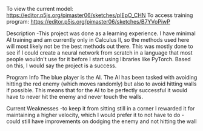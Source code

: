 To view the current model: https://editor.p5js.org/pimaster06/sketches/plEpO_CHN
To access training program:  https://editor.p5js.org/pimaster06/sketches/B7YVoPiwP 

Description
-This project was done as a learning experience. I have minimal AI training and am currently only in Calculus II, so the methods used here will most likely not be the best methods out there. This was mostly done to see if I could create a neural network from scratch in a language that most people wouldn't use for it before I start using libraries like PyTorch. Based on this, I would say the project is a success.

Program Info
The blue player is the AI. The AI has been tasked with avoiding hitting the red enemy (which moves randomly) but also to avoid hitting walls if possible. This means that for the AI to be perfectly successful it would have to never hit the enemy and never touch the walls.

Current Weaknesses
-to keep it from sitting still in a corner I rewarded it for maintaining a higher velocity, which I would prefer it to not have to do
-could still have improvements on dodging the enemy and not hitting the wall
